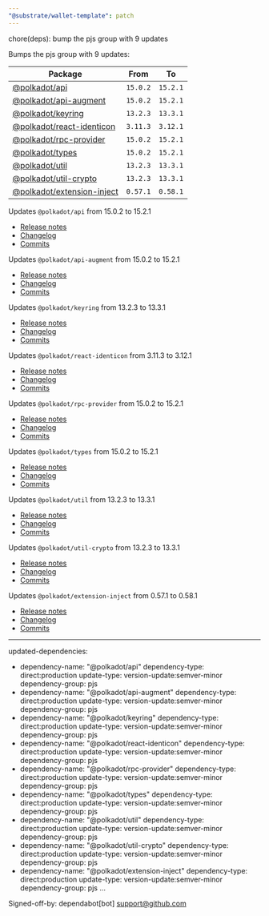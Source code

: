 ```yaml
---
"@substrate/wallet-template": patch
---
```


chore(deps): bump the pjs group with 9 updates

Bumps the pjs group with 9 updates:

| Package | From | To |
| --- | --- | --- |
| [@polkadot/api](https://github.com/polkadot-js/api/tree/HEAD/packages/api) | `15.0.2` | `15.2.1` |
| [@polkadot/api-augment](https://github.com/polkadot-js/api/tree/HEAD/packages/api-augment) | `15.0.2` | `15.2.1` |
| [@polkadot/keyring](https://github.com/polkadot-js/common/tree/HEAD/packages/keyring) | `13.2.3` | `13.3.1` |
| [@polkadot/react-identicon](https://github.com/polkadot-js/ui/tree/HEAD/packages/react-identicon) | `3.11.3` | `3.12.1` |
| [@polkadot/rpc-provider](https://github.com/polkadot-js/api/tree/HEAD/packages/rpc-provider) | `15.0.2` | `15.2.1` |
| [@polkadot/types](https://github.com/polkadot-js/api/tree/HEAD/packages/types) | `15.0.2` | `15.2.1` |
| [@polkadot/util](https://github.com/polkadot-js/common/tree/HEAD/packages/util) | `13.2.3` | `13.3.1` |
| [@polkadot/util-crypto](https://github.com/polkadot-js/common/tree/HEAD/packages/util-crypto) | `13.2.3` | `13.3.1` |
| [@polkadot/extension-inject](https://github.com/polkadot-js/extension/tree/HEAD/packages/extension-inject) | `0.57.1` | `0.58.1` |


Updates `@polkadot/api` from 15.0.2 to 15.2.1
- [Release notes](https://github.com/polkadot-js/api/releases)
- [Changelog](https://github.com/polkadot-js/api/blob/master/CHANGELOG.md)
- [Commits](https://github.com/polkadot-js/api/commits/v15.2.1/packages/api)

Updates `@polkadot/api-augment` from 15.0.2 to 15.2.1
- [Release notes](https://github.com/polkadot-js/api/releases)
- [Changelog](https://github.com/polkadot-js/api/blob/master/CHANGELOG.md)
- [Commits](https://github.com/polkadot-js/api/commits/v15.2.1/packages/api-augment)

Updates `@polkadot/keyring` from 13.2.3 to 13.3.1
- [Release notes](https://github.com/polkadot-js/common/releases)
- [Changelog](https://github.com/polkadot-js/common/blob/master/CHANGELOG.md)
- [Commits](https://github.com/polkadot-js/common/commits/v13.3.1/packages/keyring)

Updates `@polkadot/react-identicon` from 3.11.3 to 3.12.1
- [Release notes](https://github.com/polkadot-js/ui/releases)
- [Changelog](https://github.com/polkadot-js/ui/blob/master/CHANGELOG.md)
- [Commits](https://github.com/polkadot-js/ui/commits/v3.12.1/packages/react-identicon)

Updates `@polkadot/rpc-provider` from 15.0.2 to 15.2.1
- [Release notes](https://github.com/polkadot-js/api/releases)
- [Changelog](https://github.com/polkadot-js/api/blob/master/CHANGELOG.md)
- [Commits](https://github.com/polkadot-js/api/commits/v15.2.1/packages/rpc-provider)

Updates `@polkadot/types` from 15.0.2 to 15.2.1
- [Release notes](https://github.com/polkadot-js/api/releases)
- [Changelog](https://github.com/polkadot-js/api/blob/master/CHANGELOG.md)
- [Commits](https://github.com/polkadot-js/api/commits/v15.2.1/packages/types)

Updates `@polkadot/util` from 13.2.3 to 13.3.1
- [Release notes](https://github.com/polkadot-js/common/releases)
- [Changelog](https://github.com/polkadot-js/common/blob/master/CHANGELOG.md)
- [Commits](https://github.com/polkadot-js/common/commits/v13.3.1/packages/util)

Updates `@polkadot/util-crypto` from 13.2.3 to 13.3.1
- [Release notes](https://github.com/polkadot-js/common/releases)
- [Changelog](https://github.com/polkadot-js/common/blob/master/CHANGELOG.md)
- [Commits](https://github.com/polkadot-js/common/commits/v13.3.1/packages/util-crypto)

Updates `@polkadot/extension-inject` from 0.57.1 to 0.58.1
- [Release notes](https://github.com/polkadot-js/extension/releases)
- [Changelog](https://github.com/polkadot-js/extension/blob/master/CHANGELOG.md)
- [Commits](https://github.com/polkadot-js/extension/commits/v0.58.1/packages/extension-inject)

---
updated-dependencies:
- dependency-name: "@polkadot/api"
  dependency-type: direct:production
  update-type: version-update:semver-minor
  dependency-group: pjs
- dependency-name: "@polkadot/api-augment"
  dependency-type: direct:production
  update-type: version-update:semver-minor
  dependency-group: pjs
- dependency-name: "@polkadot/keyring"
  dependency-type: direct:production
  update-type: version-update:semver-minor
  dependency-group: pjs
- dependency-name: "@polkadot/react-identicon"
  dependency-type: direct:production
  update-type: version-update:semver-minor
  dependency-group: pjs
- dependency-name: "@polkadot/rpc-provider"
  dependency-type: direct:production
  update-type: version-update:semver-minor
  dependency-group: pjs
- dependency-name: "@polkadot/types"
  dependency-type: direct:production
  update-type: version-update:semver-minor
  dependency-group: pjs
- dependency-name: "@polkadot/util"
  dependency-type: direct:production
  update-type: version-update:semver-minor
  dependency-group: pjs
- dependency-name: "@polkadot/util-crypto"
  dependency-type: direct:production
  update-type: version-update:semver-minor
  dependency-group: pjs
- dependency-name: "@polkadot/extension-inject"
  dependency-type: direct:production
  update-type: version-update:semver-minor
  dependency-group: pjs
...

Signed-off-by: dependabot[bot] <support@github.com>
